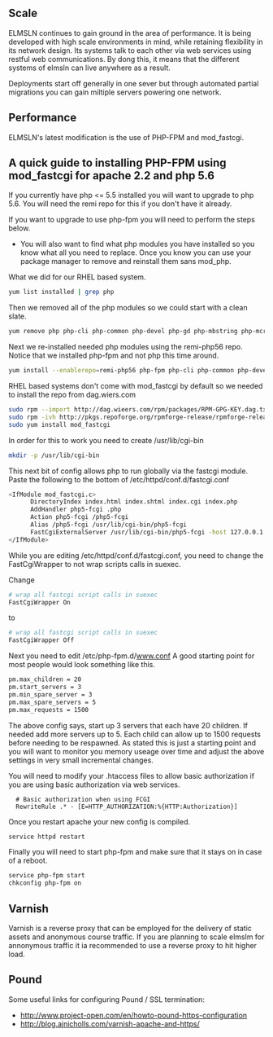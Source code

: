 ## Scale
ELMSLN continues to gain ground in the area of performance. It is being developed with high scale environments in mind, while retaining flexibility in its network design. Its systems talk to each other via web services using restful web communications. By dong this, it means that the different systems of elmsln can live anywhere as a result.

Deployments start off generally in one sever but through automated partial migrations you can gain miltiple servers powering one network.

## Performance
ELMSLN's latest modification is the use of PHP-FPM and mod_fastcgi.

## A quick guide to installing PHP-FPM using mod_fastcgi for apache 2.2 and php 5.6
If you currently have php <= 5.5 installed you will want to upgrade to php 5.6. You will need the remi repo for this if you don't have it already.



If you want to upgrade to use php-fpm you will need to perform the steps below.

- You will also want to find what php modules you have installed so you know what all you need to replace. Once you know you can use your package manager to remove and reinstall them sans mod_php.

What we did for our RHEL based system.

```bash
yum list installed | grep php
```

Then we removed all of the php modules so we could start with a clean slate.

```bash
yum remove php php-cli php-common php-devel php-gd php-mbstring php-mcrypt php-mysqlnd php-opcache php-pdo php-pear php-pecl-apcu php-pecl-igbinary php-pecl-jsonc php-pecl-jsonc-devel php-pecl-memcache php-pecl-memcached php-pecl-mongo php-pecl-msgpack php-pecl-sqlite php-pecl-ssh2 php-pecl-yaml php-pecl-zip php-pgsql php-process php-xml
```
Next we re-installed needed php modules using the remi-php56 repo. Notice that we installed php-fpm and not php this time around.

```bash
yum install --enablerepo=remi-php56 php-fpm php-cli php-common php-devel php-gd php-mbstring php-mcrypt php-mysqlnd php-opcache php-pdo php-pear php-pecl-apcu php-pecl-igbinary php-pecl-jsonc php-pecl-jsonc-devel php-pecl-memcache php-pecl-memcached php-pecl-mongo php-pecl-msgpack php-pecl-sqlite php-pecl-ssh2 php-pecl-yaml php-pecl-zip php-pgsql php-process php-xml
```


RHEL based systems don't come with mod_fastcgi by default so we needed to install the repo from dag.wiers.com

```bash
sudo rpm --import http://dag.wieers.com/rpm/packages/RPM-GPG-KEY.dag.txt
sudo rpm -ivh http://pkgs.repoforge.org/rpmforge-release/rpmforge-release-0.5.3-1.el6.rf.x86_64.rpm
sudo yum install mod_fastcgi
```

In order for this to work you need to create /usr/lib/cgi-bin

``` bash
mkdir -p /usr/lib/cgi-bin
```

This next bit of config allows php to run globally via the fastcgi module. Paste the following to the bottom of /etc/httpd/conf.d/fastcgi.conf

```bash
<IfModule mod_fastcgi.c>
      DirectoryIndex index.html index.shtml index.cgi index.php
      AddHandler php5-fcgi .php
      Action php5-fcgi /php5-fcgi
      Alias /php5-fcgi /usr/lib/cgi-bin/php5-fcgi
      FastCgiExternalServer /usr/lib/cgi-bin/php5-fcgi -host 127.0.0.1:9000 -pass-header Authorization
</IfModule>
```

While you are editing /etc/httpd/conf.d/fastcgi.conf, you need to change the FastCgiWrapper to not wrap scripts calls in suexec.

Change

``` bash
# wrap all fastcgi script calls in suexec
FastCgiWrapper On
```

to

``` bash
# wrap all fastcgi script calls in suexec
FastCgiWrapper Off
```


Next you need to edit /etc/php-fpm.d/www.conf
A good starting point for most people would look something like this.

```bash
pm.max_children = 20
pm.start_servers = 3
pm.min_spare_server = 3
pm.max_spare_servers = 5
pm.max_requests = 1500
```
The above config says, start up 3 servers that each have 20 children. If needed add more servers up to 5. Each child can allow up to 1500 requests before needing to be respawned. As stated this is just a starting point and you will want to monitor you memory useage over time and adjust the above settings in very small incremental changes.

You will need to modify your .htaccess files to allow basic authorization if you are using basic authorization via web services.

```
  # Basic authorization when using FCGI
  RewriteRule .* - [E=HTTP_AUTHORIZATION:%{HTTP:Authorization}]
```


Once you restart apache your new config is compiled.

```bash
service httpd restart
```
Finally you will need to start php-fpm and make sure that it stays on in case of a reboot.

```bash
service php-fpm start
chkconfig php-fpm on
```

## Varnish
Varnish is a reverse proxy that can be employed for the delivery of static assets and anonymous course traffic. If you are planning to scale elmslm for annonymous traffic it ia recommended to use a reverse proxy to hit higher load.

## Pound
Some useful links for configuring Pound / SSL termination:
- http://www.project-open.com/en/howto-pound-https-configuration
- http://blog.ajnicholls.com/varnish-apache-and-https/

